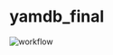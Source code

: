 # yamdb_final

![workflow](https://github.com/Sobiyk/yamdb_final/actions/workflows/yamdb_workflow.yml/badge.svg)
